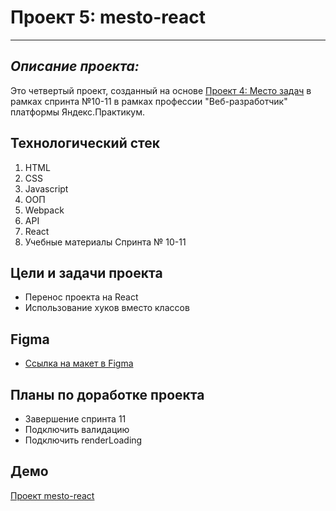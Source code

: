 # Проект 5: mesto-react
------

## *Описание проекта:*
Это четвертый проект, созданный на основе [Проект 4: Место задач](https://github.com/a-trsv/mesto) в рамках спринта №10-11 в рамках профессии "Веб-разработчик" платформы Яндекс.Практикум. 

## Технологический стек
 1. HTML
 2. CSS
 3. Javascript
 4. ООП
 5. Webpack
 6. API
 7. React
 8. Учебные материалы Спринта № 10-11


## Цели и задачи проекта
* Перенос проекта на React
* Использование хуков вместо классов

## Figma
* [Ссылка на макет в Figma](https://www.figma.com/file/2cn9N9jSkmxD84oJik7xL7/JavaScript.-Sprint-4?node-id=0%3A1)

## Планы по доработке проекта
* Завершение спринта 11
* Подключить валидацию
* Подключить renderLoading

## Демо
[Проект mesto-react](https://a-trsv.github.io/mesto-react/)

